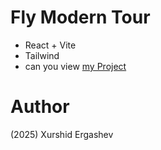 # Fly Modern Tour
- React + Vite
- Tailwind
- can you view [my Project](https://project-fly.netlify.app/)
# Author 
(2025) Xurshid Ergashev 
